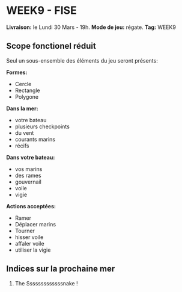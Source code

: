 # WEEK9 - FISE

**Livraison:** le Lundi 30 Mars - 19h.
**Mode de jeu:** régate.
**Tag:** WEEK9

## Scope fonctionel réduit
Seul un sous-ensemble des éléments du jeu seront présents:

**Formes:**
 - Cercle
 - Rectangle
 - Polygone

**Dans la mer:**
- votre bateau
- plusieurs checkpoints
- du vent
- courants marins
- récifs

**Dans votre bateau:**
- vos marins
- des rames
- gouvernail
- voile
- vigie

**Actions acceptées:**
- Ramer
- Déplacer marins
- Tourner
- hisser voile
- affaler voile
- utiliser la vigie

## Indices sur la prochaine mer

 1. The Sssssssssssssnake !
